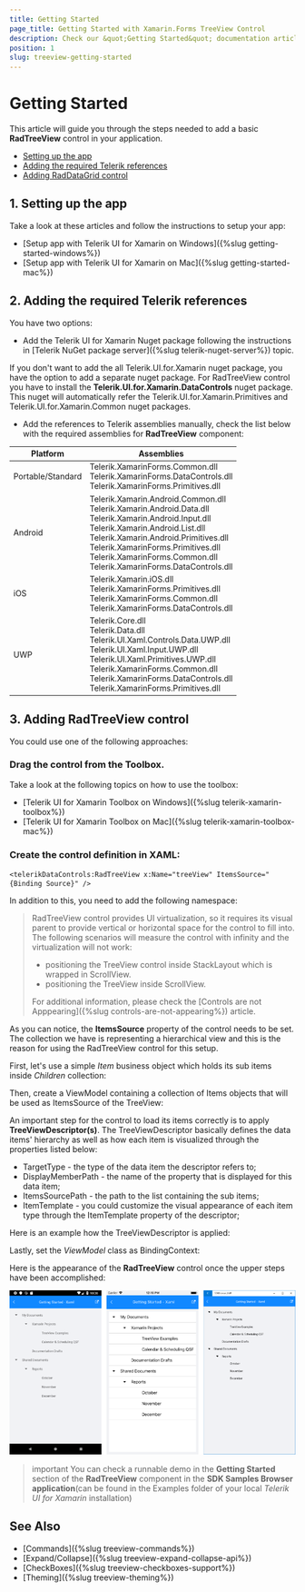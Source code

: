 ```yaml
---
title: Getting Started
page_title: Getting Started with Xamarin.Forms TreeView Control
description: Check our &quot;Getting Started&quot; documentation article for Telerik TreeView for Xamarin control.
position: 1
slug: treeview-getting-started
---
```


# Getting Started

This article will guide you through the steps needed to add a basic **RadTreeView** control in your application.

* [Setting up the app](#1-setting-up-the-app)
* [Adding the required Telerik references](#2-adding-the-required-telerik-references)
* [Adding RadDataGrid control](#3-adding-radtreeview-control)

## 1. Setting up the app

Take a look at these articles and follow the instructions to setup your app:

- [Setup app with Telerik UI for Xamarin on Windows]({%slug getting-started-windows%})
- [Setup app with Telerik UI for Xamarin on Mac]({%slug getting-started-mac%})

## 2. Adding the required Telerik references

You have two options:

* Add the Telerik UI for Xamarin Nuget package following the instructions in [Telerik NuGet package server]({%slug telerik-nuget-server%}) topic.

If you don't want to add the all Telerik.UI.for.Xamarin nuget package, you have the option to add a separate nuget package. For RadTreeView control you have to install the **Telerik.UI.for.Xamarin.DataControls** nuget package. This nuget will automatically refer the Telerik.UI.for.Xamarin.Primitives and Telerik.UI.for.Xamarin.Common nuget packages.

* Add the references to Telerik assemblies manually, check the list below with the required assemblies for **RadTreeView** component:

| Platform | Assemblies |
| -------- | ---------- |
| Portable/Standard | Telerik.XamarinForms.Common.dll <br/> Telerik.XamarinForms.DataControls.dll <br/> Telerik.XamarinForms.Primitives.dll|
| Android  | Telerik.Xamarin.Android.Common.dll <br/> Telerik.Xamarin.Android.Data.dll <br/> Telerik.Xamarin.Android.Input.dll <br/> Telerik.Xamarin.Android.List.dll <br/> Telerik.Xamarin.Android.Primitives.dll <br/> Telerik.XamarinForms.Primitives.dll <br/> Telerik.XamarinForms.Common.dll <br/> Telerik.XamarinForms.DataControls.dll |
| iOS      | Telerik.Xamarin.iOS.dll  <br/> Telerik.XamarinForms.Primitives.dll <br/> Telerik.XamarinForms.Common.dll <br/> Telerik.XamarinForms.DataControls.dll |
| UWP      | Telerik.Core.dll <br/> Telerik.Data.dll <br/> Telerik.UI.Xaml.Controls.Data.UWP.dll <br/> Telerik.UI.Xaml.Input.UWP.dll <br/> Telerik.UI.Xaml.Primitives.UWP.dll <br/> Telerik.XamarinForms.Common.dll <br/> Telerik.XamarinForms.DataControls.dll <br/> Telerik.XamarinForms.Primitives.dll|

## 3. Adding RadTreeView control

You could use one of the following approaches:

### Drag the control from the Toolbox. 

Take a look at the following topics on how to use the toolbox:

* [Telerik UI for Xamarin Toolbox on Windows]({%slug telerik-xamarin-toolbox%})
* [Telerik UI for Xamarin Toolbox on Mac]({%slug telerik-xamarin-toolbox-mac%})	

### Create the control definition in XAML:

```XAML
<telerikDataControls:RadTreeView x:Name="treeView" ItemsSource="{Binding Source}" />
```

In addition to this, you need to add the following namespace:

<snippet id='xmlns-telerikdatacontrols' />

> RadTreeView control provides UI virtualization, so it requires its visual parent to provide vertical or horizontal space for the control to fill into. The following scenarios will measure the control with infinity and the virtualization will not work:
>	* positioning the TreeView control inside StackLayout which is wrapped in ScrollView.
>	* positioning the TreeView inside ScrollView.
>
> For additional information, please check the [Controls are not Apppearing]({%slug controls-are-not-appearing%}) article.

As you can notice, the **ItemsSource** property of the control needs to be set. The collection we have is representing a hierarchical view and this is the reason for using the RadTreeView control for this setup. 

First, let's use a simple *Item* business object which holds its sub items inside *Children* collection:

<snippet id='treeview-getting-started-item' />

Then, create a ViewModel containing a collection of Items objects that will be used as ItemsSource of the TreeView:

<snippet id='treeview-getting-started-viewmodel' />

An important step for the control to load its items correctly is to apply **TreeViewDescriptor(s)**. The TreeViewDescriptor basically defines the data items' hierarchy as well as how each item is visualized through the properties listed below:

* TargetType - the type of the data item the descriptor refers to;
* DisplayMemberPath - the name of the property that is displayed for this data item;
* ItemsSourcePath - the path to the list containing the sub items;
* ItemTemplate - you could customize the visual appearance of each item type through the ItemTemplate property of the descriptor;

Here is an example how the TreeViewDescriptor is applied:

<snippet id='treeview-getting-started-xaml' />

Lastly, set the *ViewModel* class as BindingContext:

<snippet id='treeview-getting-started-setviewmodel' />

Here is the appearance of the **RadTreeView** control once the upper steps have been accomplished:

![getting started treeview](images/getting_started_treeview.png)

>important You can check a runnable demo in the **Getting Started** section of the **RadTreeView** component in the **SDK Samples Browser application**(can be found in the Examples folder of your local *Telerik UI for Xamarin* installation)

## See Also

- [Commands]({%slug treeview-commands%})
- [Expand/Collapse]({%slug treeview-expand-collapse-api%})
- [CheckBoxes]({%slug treeview-checkboxes-support%})
- [Theming]({%slug treeview-theming%})